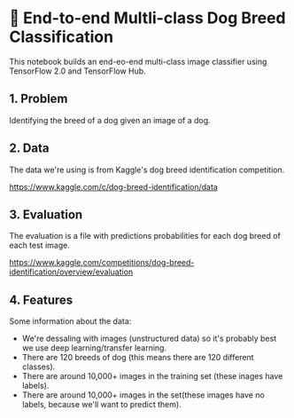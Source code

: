 #  🐶 End-to-end Multli-class Dog Breed Classification

This notebook builds an end-eo-end multi-class image classifier using TensorFlow 2.0 
and TensorFlow Hub.

## 1. Problem

Identifying the breed of a dog given an image of a dog.

## 2. Data
The data we're using is from Kaggle's dog breed identification competition.

https://www.kaggle.com/c/dog-breed-identification/data

## 3. Evaluation
The evaluation is a file with predictions probabilities for each dog breed of each test image.

https://www.kaggle.com/competitions/dog-breed-identification/overview/evaluation

## 4. Features
Some information about the data:

* We're dessaling with images (unstructured data) so it's probably best we use deep learning/transfer learning.
* There are 120 breeds of dog (this means there are 120 different classes).
* There are around 10,000+ images in the training set (these inages have labels).
* There are around 10,000+ images in the set(these images have no labels, because we'll want to predict them).
